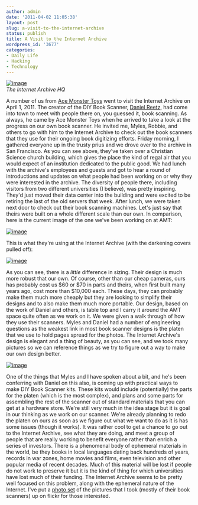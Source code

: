 ```yaml
---
author: admin
date: '2011-04-02 11:05:38'
layout: post
slug: a-visit-to-the-internet-archive
status: publish
title: A Visit to the Internet Archive
wordpress_id: '3677'
categories:
- Daily Life
- Hacking
- Technology
---
```


[![image](http://farm6.static.flickr.com/5174/5581024137_97c68f790c.jpg)](http://www.flickr.com/photos/albill/5581024137/ "Untitled by albill, on Flickr")\
*The Internet Archive HQ*

A number of us from [Ace Monster Toys](http://www.acemonstertoys.org)
went to visit the Internet Archive on April 1, 2011. The creator of the
DIY Book Scanner, [Daniel Reetz](http://www.danreetz.com/), had come
into town to meet with people there on, you guessed it, book scanning.
As always, he came by Ace Monster Toys when he arrived to take a look at
the progress on our own book scanner. He invited me, Myles, Robbie, and
others to go with him to the Internet Archive to check out the book
scanners that they use for their ongoing book digitizing efforts. Friday
morning, I gathered everyone up in the trusty prius and we drove over to
the archive in San Francisco. As you can see above, they've taken over a
Christian Science church building, which gives the place the kind of
regal air that you would expect of an institution dedicated to the
public good. We had lunch with the archive's employees and guests and
got to hear a round of introductions and updates on what people had been
working on or why they were interested in the archive. The diversity of
people there, including visitors from two different universities (I
believe), was pretty inspiring. They'd just moved their data center into
the building and were excited to be retiring the last of the old servers
that week. After lunch, we were taken next door to check out their book
scanning machines. Let's just say that theirs were built on a whole
different scale than our own. In comparison, here is the current image
of the one we've been working on at AMT:

[![image](http://farm6.static.flickr.com/5026/5582781886_5ed2de45c7.jpg)](http://www.flickr.com/photos/albill/5582781886/ "Untitled by albill, on Flickr")

This is what they're using at the Internet Archive (with the darkening
covers pulled off):

[![image](http://farm6.static.flickr.com/5183/5581609450_c354a1b06f.jpg)](http://www.flickr.com/photos/albill/5581609450/ "Untitled by albill, on Flickr")

As you can see, there is a *little* difference in sizing. Their design
is much more robust that our own. Of course, other than our cheap
cameras, ours has probably cost us $60 or $70 in parts and theirs, when
first built many years ago, cost more than $10,000 each. These days,
they can probably make them much more cheaply but they are looking to
simplify their designs and to also make them much more portable. Our
design, based on the work of Daniel and others, is table top and I carry
it around the AMT space quite often as we work on it. We were given a
walk through of how they use their scanners. Myles and Daniel had a
number of engineering questions as the weakest link in most book scanner
designs is the platen that we use to hold pages spread for the photos.
The Internet Archive's design is elegant and a thing of beauty, as you
can see, and we took many pictures so we can reference things as we try
to figure out a way to make our own design better.

[![image](http://farm6.static.flickr.com/5294/5581023115_9414e2e81d.jpg)](http://www.flickr.com/photos/albill/5581023115/ "Untitled by albill, on Flickr")

One of the things that Myles and I have spoken about a bit, and he's
been conferring with Daniel on this also, is coming up with practical
ways to make DIY Book Scanner kits. These kits would include
(potentially) the parts for the platen (which is the most complex), and
plans and some parts for assembling the rest of the scanner out of
standard materials that you can get at a hardware store. We're still
very much in the idea stage but it is goal in our thinking as we work on
our scanner. We're already planning to redo the platen on ours as soon
as we figure out what we want to do as it is has some issues (though it
works). It was rather cool to get a chance to go out to the Internet
Archive, see what they are doing, and meet a group of people that are
really working to benefit everyone rather than enrich a series of
investors. There is a phenomenal body of ephemeral materials in the
world, be they books in local languages dating back hundreds of years,
records in war zones, home movies and films, even television and other
popular media of recent decades. Much of this material will be lost if
people do not work to preserve it but it is the kind of thing for which
universities have lost much of their funding. The Internet Archive seems
to be pretty well focused on this problem, along with the ephemeral
nature of the Internet. I've put a [photo
set](http://www.flickr.com/photos/albill/sets/72157626410071706/) of the
pictures that I took (mostly of their book scanners) up on flickr for
those interested.
